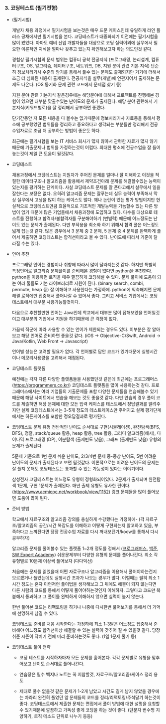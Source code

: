 ### 3. 코딩테스트 (필기전형)
- (필기시험)
  
    개발자 채용 과정에서 필기시험을 보는것은 매우 드문 케이스인데 유일하게 라인 플러스 공채에서만 필기시험을 본다. 코딩테스트가 대중화되기 이전에는 필기시험을 많이 봤었다. 아마도 예비 신입 개발자들을 대상으로 코딩 실력이외에 실무에서 필요한 이론적인 지식을 얼마나 갖추고 있는지 확인해보고자 하는 의도인것 같다.

    경험상 필기시험의 문제 범위는 컴퓨터 공학 전공지식 (프로그래밍, 논리설계, 컴퓨터구조, OS, 알고리즘, 데이터구조, 네트워크, DB, 지원 분야 관련 기본 지식) 단순히 정보처리기사 수준의 암기를 통해서 풀수 있는 문제도 출제되지만 거기에 더해서 조금 더 심화된 내용이 출제된다. 전공지식을 실무(개발)에 연관지어서 출제하는 문제도 나온다. (OS 동기화 문제 관련 코드에서 문제점 찾기 등)

    지원 분야 관련 기본지식 같은경우에는 해당분야에 대해서 프로젝트를 진행해본 경험이 있으면 대부분 맞출수있는 난이도의 문제가 출제된다. 해당 분야 관련해서 기본지식(키워드별로)을 잘 정리해서 공부하면 좋겠다.

    단기간동안 저 모든 내용을 다 볼수는 없기때문에 정보처리기사 자료등을 통해서 평소에 공부했었던 범위들을 정리하고 중요하다고 생각되는 부분들만 정리해서 전공수업자료로 조금 더 공부하는 방법이 좋은듯 하다.

    최근에는 필기시험을 보는 IT 서비스 회사가 많지 않아서 관련한 자료가 많지 않기 때문에 기출문제나 범위를 가정하는것이 어렵다. 최대한 평소에 전공수업을 잘 들어 놓는것이 제일 큰 도움이 될것같다. 


- 코딩테스트

    채용과정에서 코딩테스트는 지원자가 주어진 문제를 얼마나 잘 이해하고 이것을 적절한 데이터구조나 알고리즘을 활용해서 제약조건아래 문제를 해결할수있는 능력이 있는지를 평가하는 단계이다. 
    사실 코딩테스트 문제를 잘 푼다고해서 실무에서 일을 잘한다는 보장은 없다. 오히려 알고리즘 문제는 잘푸는데 실무 능력이 부족해서 막상 실무에서 고생을 많이 하는 케이스도 많다. 꽤나 논란이 있는 평가 방법이지만 현실적으로 코딩테스트만큼 효율적으로 기초적인 개발능력을 가늠할수 있는 다른 방법이 없기 때문에 많은 기업들에서 채용과정에 도입하고 있다. 다수를 대상으로 테스트를 진행하고 합격자/불합격자를 구분해야하기 (변별력) 때문에 어느정도는 난이도 있는 문제가 출제된다. 다만 부작용을 최소화 하기 위해서 합격 풀은 어느정도 넓게 잡는것 같다. 
    많은 경우에서  3 문제 중 2 문제, 5 문제 중 4 문제를 완벽하게 풀어서 제출하면 코딩테스트는 합격선이라고 볼 수 있다. 난이도에 따라서 기준이 달라질 수는 있다. 


- 언어 추천

    프로그래밍 언어는 경험이나 취향에 따라서 많이 달라지는것 같다. 하지만 특별히 특정언어로 알고리즘 문제풀이를 준비해본 경험이 없다면 python을 추천한다. python을 이용하면 로직을 매우 깔끔하게 코딩해낼 수 있다. 문제 풀이에 도움이 되는 여러 툴들도 기본 라이브러리로 지원이 된다. (binary search, combi, permute, heap 등) 잘 이해하고 사용한다는 가정하에. python에 익숙해지면 문제 해결 로직에만 집중해서 풀어나갈 수 있어서 좋다. 그리고 서비스 기업에서는 코딩테스트에서 대부분 사용가능할것이다.

    다음으로 추천할만한 언어는 Java인데 학교에서 대부분 많이 접해보았을 언어일것이고 대부분의 기업에서 지원을 하기때문에 큰 걱정이 없다. 

    가끔씩 직군에 따라 사용할 수 있는 언어가 제한되는 경우도 있다. 이부분은 잘 알아보고 해당 언어로 준비하면 좋을것 같다. (iOS -> Objective-C/Swift, Android -> Java/Kotlin, Web Front -> Javascript)

    언어별 성능은 고려할 필요가 없다. 각 언어별로 답안 코드가 있기때문에 실행시간이나 메모리사용량을 고려해서 채점된다.
     

- 코딩테스트 플랫폼

    예전에는 각자 다른 다양한 플랫폼들을 사용했던것 같은데 최근에는 프로그래머스(https://programmers.co.kr/) 코딩테스트 플랫폼을 많이 사용하는것 같다. 프로그래머스에서는 여러 기업들의 기출문제들 포함 다양한 문제들을 연습해볼수 있기 때문에 해당 사이트에서 연습을 해보는 것도 좋을것 같다. 다만 연습의 경우 풀이 코드를 제출하면 해당 문제에 대한 모든 입력  케이스를 테스트해서 정답결과를 알려주지만 실제 코딩테스트에서는 3-5개 정도의 테스트케이스만 주어지고 실제 평가단계에서는 히든케이스를 포함한 정오답결과로 평가된다.
    

- 코딩테스트 문제 유형
    전반적인 난이도 순서대로 
    구현(시뮬레이션), 완전탐색(BFS, DFS), 정렬, stack/queue 활용, heap 활용, tree 활용, 그리디 알고리즘(해시), 다이나믹 프로그래밍 (DP), 이분탐색 (출제빈도 낮음), 그래프 (출제빈도 낮음)
    유형의 문제가 출제된다.

    5문제 기준으로 1번 문제 쉬운 난이도, 2/3/4번 문제 중-중상 난이도, 5번 어려운 난이도의 문제가 출제된다고 보면 될것같다. 이론적으로는 어려운 난이도의 문제는 잘 풀지 못해도 코딩테스트는 통과할 수 있는 가능성이 있다는 이야기이다. 

    삼성전자 코딩테스트는 어느정도 유형이 정형화되어있다. 2문제가 출제되며 완전탐색 1문제, 구현 1문제가 출제된다. 매년 출제 유형도 유사한 편이다. (https://www.acmicpc.net/workbook/view/1152) 링크 문제들을 많이 풀어보면 도움이 많이 된다.


- 준비 방법

    학교에서 자료구조와 알고리즘 강의를 충실하게 수강했다는 가정하에- (각 자료구조/알고리즘의 공간/시간 복잡도를 이해하고 어떻게 구현되는지 알고하고 있음, 부족하다고 느껴진다면 당장 전공수업 자료를 다시 꺼내보던가/kocw를 통해서 다시 공부하자) 

    알고리즘 문제를 풀어볼수 있는 플랫폼 1~2개 정도를 정해서 ([프로그래머스](https://programmers.co.kr/learn/challenges), [백준](https://www.acmicpc.net/workbook/codeplus), [
SW Expert Academy](https://swexpertacademy.com/main/main.do)) 쉬운문제부터 다양한 유형의 문제를 풀어나간다. 최소 각유형별로 10문제 이상씩 풀어보자 (다다익선)

    처음에는 문제를 읽었을때 어떤 자료구조나 알고리즘을 이용해서 풀어야하는건지 모르겠거나 풀었는데도 실행시간 초과가 나오는 경우가 많다. 이럴때는 필히 최소 1시간 정도는 혼자 이런저런 풀이법을 생각해보고 그 뒤에도 해결이 되지 않는다면 다른 사람의 코드를 통해서 어떻게 풀어야하는것인지 이해하자. 그렇다고 코드만 복붙해서 통과하고 그 풀이를 완벽하게 이해하지 않으면 실력이 늘지 않는다. 

    한번 풀어본 코드는 리팩토링을 하거나 나중에 다시한번 풀어보기를 통해서 더 기억에 선명하게 남길 수 있다.

    코딩테스트 준비를 처음 시작한다는 가정하에 최소 1-3달은 어느정도 집중해서 준비해야 어느정도 합격선이상 해결할 수 있는 실력이 갖추어 질 수 있을것 같다. 당장 취준 시즌이 닥치기 전에 미리 준비하는것도 좋다. (1일 1문제 풀기 등)
    

- 코딩테스트 풀이 전략
    - 코딩 테스트를 시작하자마자 모든 문제를 훑어본다. 각각 문제별로 유형을 맞추어보고 난이도 순서대로 풀어나간다. 

    - 연습장은 필수 백지나 노트는 꼭 지참할것, 자료구조/알고리즘/케이스 정리 용도

    - 제대로 풀수 없을것 같은 문제가 1-2개 남았고 시간도 길게 남지 않았을 경우에는 차라리 완전히 풀었던 앞 문제들의 코드를 정리/리팩토링/주석달기 하는것이 좋다. 코딩테스트에서 제출한 문제는 면접에서 풀이 방법에 대한 설명을 요청할 수 있기때문에 깔끔하고 가독성 좋게 코딩을 하는 것이 좋다. (단문자 변수명 지양하기, 로직 메소드 단위로 나누기 등등)

